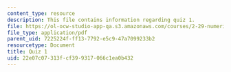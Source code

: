 ```yaml
---
content_type: resource
description: This file contains information regarding quiz 1.
file: https://ol-ocw-studio-app-qa.s3.amazonaws.com/courses/2-29-numerical-fluid-mechanics-spring-2015/22e07c07313fcf399317066c1ea0b432_MIT2_29S15_Quiz1.pdf
file_type: application/pdf
parent_uid: 7225224f-ff13-7792-e5c9-47a7099233b2
resourcetype: Document
title: Quiz 1
uid: 22e07c07-313f-cf39-9317-066c1ea0b432
---
```

